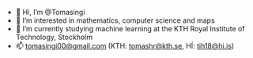 - 👋 Hi, I’m @Tomasingi
- 👀 I’m interested in mathematics, computer science and maps
- 🌱 I’m currently studying machine learning at the KTH Royal Institute of Technology, Stockholm
- 📫 tomasingi00@gmail.com (KTH: tomashr@kth.se, HÍ: tih18@hi.is)

<!---
Tomasingi/Tomasingi is a ✨ special ✨ repository because its `README.md` (this file) appears on your GitHub profile.
You can click the Preview link to take a look at your changes.
--->
